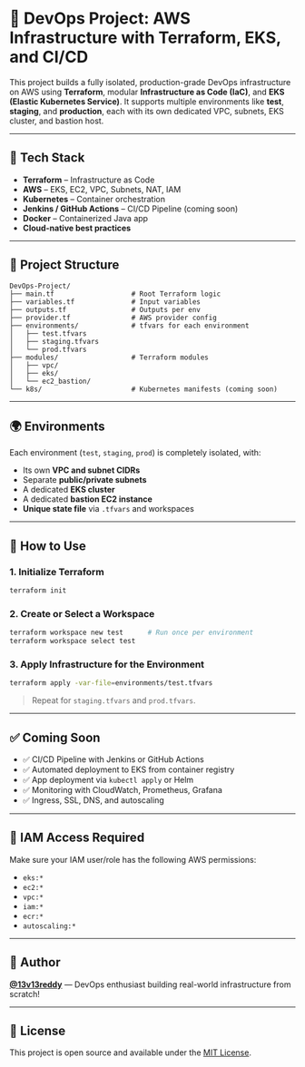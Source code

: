 # 🚀 DevOps Project: AWS Infrastructure with Terraform, EKS, and CI/CD

This project builds a fully isolated, production-grade DevOps infrastructure on AWS using **Terraform**, modular **Infrastructure as Code (IaC)**, and **EKS (Elastic Kubernetes Service)**. It supports multiple environments like **test**, **staging**, and **production**, each with its own dedicated VPC, subnets, EKS cluster, and bastion host.

---

## 🔧 Tech Stack

- **Terraform** – Infrastructure as Code
- **AWS** – EKS, EC2, VPC, Subnets, NAT, IAM
- **Kubernetes** – Container orchestration
- **Jenkins / GitHub Actions** – CI/CD Pipeline (coming soon)
- **Docker** – Containerized Java app
- **Cloud-native best practices**

---

## 📁 Project Structure

```
DevOps-Project/
├── main.tf                   # Root Terraform logic
├── variables.tf              # Input variables
├── outputs.tf                # Outputs per env
├── provider.tf               # AWS provider config
├── environments/             # tfvars for each environment
│   ├── test.tfvars
│   ├── staging.tfvars
│   └── prod.tfvars
├── modules/                  # Terraform modules
│   ├── vpc/
│   ├── eks/
│   └── ec2_bastion/
└── k8s/                      # Kubernetes manifests (coming soon)
```

---

## 🌍 Environments

Each environment (`test`, `staging`, `prod`) is completely isolated, with:

- Its own **VPC and subnet CIDRs**
- Separate **public/private subnets**
- A dedicated **EKS cluster**
- A dedicated **bastion EC2 instance**
- **Unique state file** via `.tfvars` and workspaces

---

## 🚀 How to Use

### 1. Initialize Terraform

```bash
terraform init
```

### 2. Create or Select a Workspace

```bash
terraform workspace new test      # Run once per environment
terraform workspace select test
```

### 3. Apply Infrastructure for the Environment

```bash
terraform apply -var-file=environments/test.tfvars
```

> Repeat for `staging.tfvars` and `prod.tfvars`.

---

## ✅ Coming Soon

- ✅ CI/CD Pipeline with Jenkins or GitHub Actions
- ✅ Automated deployment to EKS from container registry
- ✅ App deployment via `kubectl apply` or Helm
- ✅ Monitoring with CloudWatch, Prometheus, Grafana
- ✅ Ingress, SSL, DNS, and autoscaling

---

## 🔐 IAM Access Required

Make sure your IAM user/role has the following AWS permissions:

- `eks:*`
- `ec2:*`
- `vpc:*`
- `iam:*`
- `ecr:*`
- `autoscaling:*`

---

## 🙌 Author

**[@13v13reddy](https://github.com/13v13reddy)** — DevOps enthusiast building real-world infrastructure from scratch!

---

## 📜 License

This project is open source and available under the [MIT License](LICENSE).

